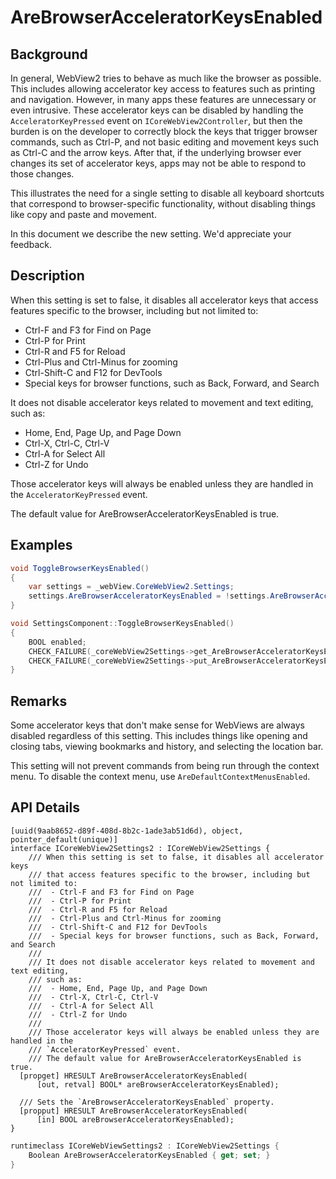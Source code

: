 # AreBrowserAcceleratorKeysEnabled

## Background
In general, WebView2 tries to behave as much like the browser as possible.
This includes allowing accelerator key access to features such as printing and
navigation.  However, in many apps these features are unnecessary or even
intrusive.  These accelerator keys can be disabled by handling the
`AcceleratorKeyPressed` event on `ICoreWebView2Controller`, but then the burden
is on the developer to correctly block the keys that trigger browser commands,
such as Ctrl-P, and not basic editing and movement keys such as Ctrl-C and the
arrow keys.  After that, if the underlying browser ever changes its set of
accelerator keys, apps may not be able to respond to those changes.

This illustrates the need for a single setting to disable all keyboard shortcuts
that correspond to browser-specific functionality, without disabling things like
copy and paste and movement.

In this document we describe the new setting. We'd appreciate your feedback.


## Description
When this setting is set to false, it disables all accelerator keys that access
features specific to the browser, including but not limited to:
- Ctrl-F and F3 for Find on Page
- Ctrl-P for Print
- Ctrl-R and F5 for Reload
- Ctrl-Plus and Ctrl-Minus for zooming
- Ctrl-Shift-C and F12 for DevTools
- Special keys for browser functions, such as Back, Forward, and Search

It does not disable accelerator keys related to movement and text editing, such
as:
- Home, End, Page Up, and Page Down
- Ctrl-X, Ctrl-C, Ctrl-V
- Ctrl-A for Select All
- Ctrl-Z for Undo

Those accelerator keys will always be enabled unless they are handled in the
`AcceleratorKeyPressed` event.

The default value for AreBrowserAcceleratorKeysEnabled is true.

## Examples
```c#
void ToggleBrowserKeysEnabled()
{
    var settings = _webView.CoreWebView2.Settings;
    settings.AreBrowserAcceleratorKeysEnabled = !settings.AreBrowserAcceleratorKeysEnabled;
}
```

```cpp
void SettingsComponent::ToggleBrowserKeysEnabled()
{
    BOOL enabled;
    CHECK_FAILURE(_coreWebView2Settings->get_AreBrowserAcceleratorKeysEnabled(&enabled));
    CHECK_FAILURE(_coreWebView2Settings->put_AreBrowserAcceleratorKeysEnabled(enabled ? FALSE : TRUE));
}
```


## Remarks
Some accelerator keys that don't make sense for WebViews are always disabled
regardless of this setting.  This includes things like opening and closing tabs,
viewing bookmarks and history, and selecting the location bar.

This setting will not prevent commands from being run through the context menu.
To disable the context menu, use `AreDefaultContextMenusEnabled`.


## API Details
```
[uuid(9aab8652-d89f-408d-8b2c-1ade3ab51d6d), object, pointer_default(unique)]
interface ICoreWebView2Settings2 : ICoreWebView2Settings {
    /// When this setting is set to false, it disables all accelerator keys
    /// that access features specific to the browser, including but not limited to:
    ///  - Ctrl-F and F3 for Find on Page
    ///  - Ctrl-P for Print
    ///  - Ctrl-R and F5 for Reload
    ///  - Ctrl-Plus and Ctrl-Minus for zooming
    ///  - Ctrl-Shift-C and F12 for DevTools
    ///  - Special keys for browser functions, such as Back, Forward, and Search
    ///
    /// It does not disable accelerator keys related to movement and text editing,
    /// such as:
    ///  - Home, End, Page Up, and Page Down
    ///  - Ctrl-X, Ctrl-C, Ctrl-V
    ///  - Ctrl-A for Select All
    ///  - Ctrl-Z for Undo
    ///
    /// Those accelerator keys will always be enabled unless they are handled in the
    /// `AcceleratorKeyPressed` event.
    /// The default value for AreBrowserAcceleratorKeysEnabled is true.
  [propget] HRESULT AreBrowserAcceleratorKeysEnabled(
      [out, retval] BOOL* areBrowserAcceleratorKeysEnabled);

  /// Sets the `AreBrowserAcceleratorKeysEnabled` property.
  [propput] HRESULT AreBrowserAcceleratorKeysEnabled(
      [in] BOOL areBrowserAcceleratorKeysEnabled);
}
```

```c#
runtimeclass ICoreWebViewSettings2 : ICoreWebView2Settings {
    Boolean AreBrowserAcceleratorKeysEnabled { get; set; }
}
```

